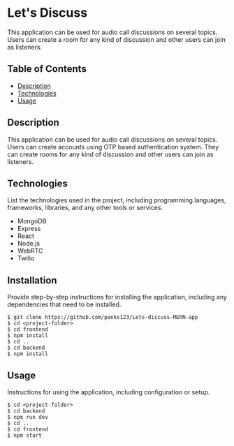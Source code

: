 
# Let's Discuss

This application can be used for audio call discussions on several topics. Users can
create a room for any kind of discussion and other users can join as listeners.


## Table of Contents

- [Description](#description)
- [Technologies](#technologies)
- [Usage](#usage)

## Description

This application can be used for audio call discussions on several topics. Users can create accounts using OTP based authentication system.
They can create rooms for any kind of discussion and other users can join as listeners.

## Technologies

List the technologies used in the project, including programming languages, frameworks, libraries, and any other tools or services.

- MongoDB
- Express
- React
- Node.js
- WebRTC
- Twilio


## Installation

Provide step-by-step instructions for installing the application, including any dependencies that need to be installed.

```
$ git clone https://github.com/panks123/Lets-discuss-MERN-app
$ cd <project-folder>
$ cd frontend
$ npm install
$ cd ..
$ cd backend
$ npm install
```

## Usage

Instructions for using the application, including configuration or setup.

```
$ cd <project-folder>
$ cd backend
$ npm run dev
$ cd ..
$ cd frontend
$ npm start
```
